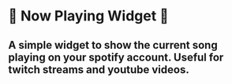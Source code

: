 # 🎵 Now Playing Widget 🎵
## A simple widget to show the current song playing on your spotify account. Useful for twitch streams and youtube videos.
